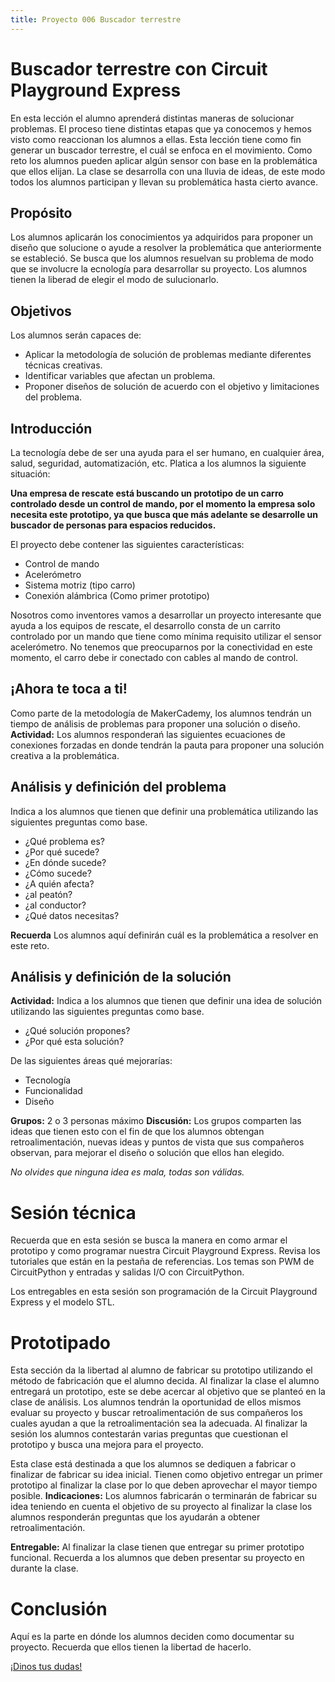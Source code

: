 ```yaml
---
title: Proyecto 006 Buscador terrestre
---
```


# Buscador terrestre con Circuit Playground Express

En esta lección el alumno aprenderá distintas maneras de solucionar problemas. El proceso tiene distintas etapas que ya conocemos y hemos visto como reaccionan los alumnos a ellas. Esta lección tiene como fin generar un buscador terrestre, el cuál se enfoca en el movimiento. Como reto los alumnos pueden aplicar algún sensor con base en la problemática que ellos elijan. La clase se desarrolla con una lluvia de ideas, de este modo todos los alumnos participan y llevan su problemática hasta cierto avance. 

## Propósito
Los alumnos aplicarán los conocimientos ya adquiridos para proponer un diseño que solucione o ayude a resolver la problemática que anteriormente se estableció. Se busca que los alumnos resuelvan su problema de modo que se involucre la ecnología para desarrollar su proyecto. Los alumnos tienen la liberad de elegir el modo de sulucionarlo.

## Objetivos
Los alumnos serán capaces de:
- Aplicar la metodología de solución de problemas mediante diferentes técnicas creativas. 
- Identificar variables que afectan un problema. 
- Proponer diseños de solución de acuerdo con el objetivo y limitaciones del problema.

## Introducción
La tecnología debe de ser una ayuda para el ser humano, en cualquier área, salud, seguridad, automatización, etc. Platica a los alumnos la siguiente situación:

**Una empresa de rescate está buscando un prototipo de un carro controlado desde un control de mando, por el momento la empresa solo necesita este prototipo, ya que busca que más adelante se desarrolle un buscador de personas para espacios reducidos.**

El proyecto debe contener las siguientes características:
- Control de mando     
- Acelerómetro      
- Sistema motriz (tipo carro)      
- Conexión alámbrica (Como primer prototipo)

Nosotros como inventores vamos a desarrollar un proyecto interesante que ayuda a los equipos de rescate, el desarrollo consta de un carrito controlado por un mando que tiene como mínima requisito utilizar el sensor acelerómetro. No tenemos que preocuparnos por la conectividad en este momento, el carro debe ir conectado con cables al mando de control.

##  ¡Ahora te toca a ti!
Como parte de la metodología de MakerCademy, los alumnos tendrán un tiempo de análisis de problemas para proponer una solución o diseño. 
**Actividad:** Los alumnos responderań las siguientes ecuaciones de conexiones forzadas en donde tendrán la pauta para proponer una solución creativa a la problemática.

## Análisis y definición del problema
 Indica a los alumnos que tienen que definir una problemática utilizando las siguientes preguntas como base. 
 - ¿Qué problema es? 
 - ¿Por qué sucede? 
 - ¿En dónde sucede? 
 - ¿Cómo sucede? 
 - ¿A quién afecta? 
 - ¿al peatón? 
 - ¿al conductor? 
 - ¿Qué datos necesitas?

**Recuerda** Los alumnos aquí definirán cuál es la problemática a resolver en este reto.

## Análisis y definición de la solución
**Actividad:** Indica a los alumnos que tienen que definir una idea de solución utilizando las siguientes preguntas como base. 
- ¿Qué solución propones?
- ¿Por qué esta solución?   

De las siguientes áreas qué mejorarías:      
- Tecnología      
- Funcionalidad      
- Diseño

**Grupos:** 2 o 3 personas máximo
**Discusión:** Los grupos comparten las ideas que tienen esto con el fin de que los alumnos obtengan retroalimentación, nuevas ideas y puntos de vista que sus compañeros observan, para mejorar el diseño o solución que ellos han elegido.

*No olvides que ninguna idea es mala, todas son válidas.*

# Sesión técnica
Recuerda que en esta sesión se busca la manera en como armar el prototipo y como programar nuestra Circuit Playground Express. Revisa los tutoriales que están en la pestaña de referencias. Los temas son PWM de CircuitPython y entradas y salidas I/O con CircuitPython.

Los entregables en esta sesión son programación de la Circuit Playground Express y el modelo STL.

# Prototipado

Esta sección da la libertad al alumno de fabricar su prototipo utilizando el método de fabricación que el alumno decida. Al finalizar la clase el alumno entregará un prototipo, este se debe acercar al objetivo que se planteó en la clase de análisis. Los alumnos tendrán la oportunidad de ellos mismos evaluar su proyecto y buscar retroalimentación de sus compañeros los cuales ayudan a que la retroalimentación sea la adecuada. Al finalizar la sesión los alumnos contestarán varias preguntas que cuestionan el prototipo y busca una mejora para el proyecto.

Esta clase está destinada a que los alumnos se dediquen a fabricar o finalizar de fabricar su idea inicial. Tienen como objetivo entregar un primer prototipo al finalizar la clase por lo que deben aprovechar el mayor tiempo posible.
**Indicaciones:** Los alumnos fabricarán o terminarán de fabricar su idea teniendo en cuenta el objetivo de su proyecto al finalizar la clase los alumnos responderán preguntas que los ayudarán a obtener retroalimentación.


**Entregable:** Al finalizar la clase tienen que entregar su primer prototipo funcional.
Recuerda a los alumnos que deben presentar su proyecto en durante la clase.

# Conclusión
Aquí es la parte en dónde los alumnos deciden como documentar su proyecto. Recuerda que ellos tienen la libertad de hacerlo.

<a class="btn btn-primary" target="_blank" href="http://www.makermex.com/forum/makercademy-124"></i> ¡Dinos tus dudas!</a>
